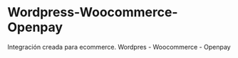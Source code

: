 # Wordpress-Woocommerce-Openpay
Integración creada para ecommerce. Wordpres - Woocommerce - Openpay
